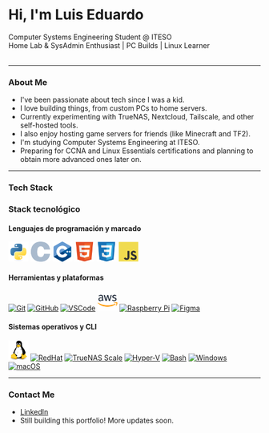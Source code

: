 <h1 align="left">Hi, I'm Luis Eduardo</h1>
<p align="left">
  Computer Systems Engineering Student @ ITESO  
  <br>
  Home Lab & SysAdmin Enthusiast | PC Builds | Linux Learner  
  <br><br>
</p>

---

### About Me

- I've been passionate about tech since I was a kid.
- I love building things, from custom PCs to home servers.
- Currently experimenting with TrueNAS, Nextcloud, Tailscale, and other self-hosted tools.
- I also enjoy hosting game servers for friends (like Minecraft and TF2).
- I'm studying Computer Systems Engineering at ITESO.
- Preparing for CCNA and Linux Essentials certifications and planning to obtain more advanced ones later on.

---

### Tech Stack
<h3 align="left">Stack tecnológico</h3>

<h4 align="left">Lenguajes de programación y marcado</h4>
<p align="left">
  <a href="https://www.python.org"><img src="https://raw.githubusercontent.com/devicons/devicon/master/icons/python/python-original.svg" alt="Python" width="40"/></a>
  <a href="https://www.cprogramming.com/"><img src="https://raw.githubusercontent.com/devicons/devicon/master/icons/c/c-original.svg" alt="C" width="40"/></a>
  <a href="https://isocpp.org/"><img src="https://raw.githubusercontent.com/devicons/devicon/master/icons/cplusplus/cplusplus-original.svg" alt="C++" width="40"/></a>
  <a href="https://developer.mozilla.org/en-US/docs/Web/HTML"><img src="https://raw.githubusercontent.com/devicons/devicon/master/icons/html5/html5-original.svg" alt="HTML" width="40"/></a>
  <a href="https://developer.mozilla.org/en-US/docs/Web/CSS"><img src="https://raw.githubusercontent.com/devicons/devicon/master/icons/css3/css3-original.svg" alt="CSS" width="40"/></a>
  <a href="https://developer.mozilla.org/en-US/docs/Web/JavaScript"><img src="https://raw.githubusercontent.com/devicons/devicon/master/icons/javascript/javascript-original.svg" alt="JavaScript" width="40"/></a>
</p>

<h4 align="left">Herramientas y plataformas</h4>
<p align="left">
  <a href="https://git-scm.com/"><img src="https://www.vectorlogo.zone/logos/git-scm/git-scm-icon.svg" alt="Git" width="40"/></a>
  <a href="https://github.com/"><img src="https://cdn.jsdelivr.net/gh/devicons/devicon/icons/github/github-original.svg" alt="GitHub" width="40"/></a>
  <a href="https://code.visualstudio.com/"><img src="https://cdn.jsdelivr.net/gh/devicons/devicon/icons/vscode/vscode-original.svg" alt="VSCode" width="40"/></a>
  <a href="https://aws.amazon.com/"><img src="https://raw.githubusercontent.com/devicons/devicon/master/icons/amazonwebservices/amazonwebservices-original-wordmark.svg" alt="AWS" width="40"/></a>
  <a href="https://www.raspberrypi.com/"><img src="https://cdn.jsdelivr.net/gh/devicons/devicon/icons/raspberrypi/raspberrypi-original.svg" alt="Raspberry Pi" width="40"/></a>
  <a href="https://www.figma.com/"><img src="https://www.vectorlogo.zone/logos/figma/figma-icon.svg" alt="Figma" width="40"/></a>
</p>

<h4 align="left">Sistemas operativos y CLI</h4>
<p align="left">
  <a href="https://www.linux.org/"><img src="https://raw.githubusercontent.com/devicons/devicon/master/icons/linux/linux-original.svg" alt="Linux" width="40"/></a>
  <a href="https://www.redhat.com/"><img src="https://www.vectorlogo.zone/logos/redhat/redhat-icon.svg" alt="RedHat" width="40"/></a>
  <a href="https://www.truenas.com/"><img src="https://avatars.githubusercontent.com/u/72977142?s=200&v=4" alt="TrueNAS Scale" width="40"/></a>
  <a href="https://learn.microsoft.com/en-us/virtualization/hyper-v-on-windows/"><img src="https://img.icons8.com/color/48/virtual-machine.png" alt="Hyper-V" width="40"/></a>
  <a href="https://www.gnu.org/software/bash/"><img src="https://www.vectorlogo.zone/logos/gnu_bash/gnu_bash-icon.svg" alt="Bash" width="40"/></a>
  <a href="https://www.microsoft.com/windows/"><img src="https://cdn.jsdelivr.net/gh/devicons/devicon/icons/windows8/windows8-original.svg" alt="Windows" width="40"/></a>
  <a href="https://support.apple.com/macos"><img src="https://cdn.jsdelivr.net/gh/devicons/devicon/icons/apple/apple-original.svg" alt="macOS" width="40"/></a>
</p>

---

### Contact Me

- [LinkedIn](https://www.linkedin.com/in/luiseduardogonzalezgloria/)  
- Still building this portfolio! More updates soon.
